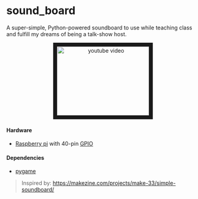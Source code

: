 # sound_board

A super-simple, Python-powered soundboard to use while teaching class and fulfill my dreams of being a talk-show host.

<div style="text-align: center">
<a href="http://www.youtube.com/watch?feature=player_embedded&v=14gpVTiu29U
" target="_blank"><img src="http://img.youtube.com/vi/14gpVTiu29U/0.jpg" 
alt="youtube video" width="240" height="180" border="10" /></a></div>

#### Hardware
- [Raspberry pi](https://www.raspberrypi.org/) with 40-pin [GPIO](https://www.raspberrypi.org/documentation/usage/gpio/)
#### Dependencies
- [pygame](https://www.pygame.org/)

> Inspired by:
> https://makezine.com/projects/make-33/simple-soundboard/
